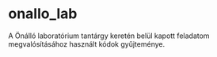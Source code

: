 # onallo_lab
A Önálló laboratórium tantárgy keretén belül kapott feladatom megvalósításához használt kódok gyűjteménye. 
